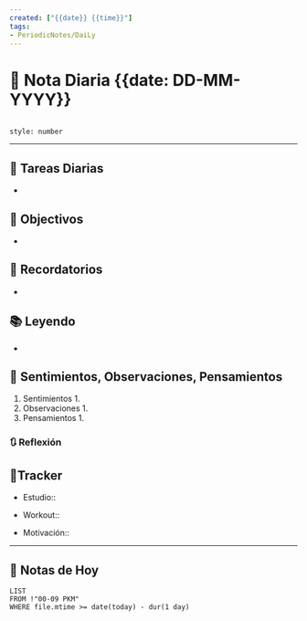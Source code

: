 ```yaml
---
created: ["{{date}} {{time}}"]
tags:
- PeriodicNotes/DaiLy
---
```


# 📅 Nota Diaria {{date: DD-MM-YYYY}}
```toc

style: number

```

---
## 🔷 Tareas Diarias
- 

## 🎯 Objectivos
- 
## 📕 Recordatorios
- 
## 📚 Leyendo
- 
## 💬 Sentimientos, Observaciones, Pensamientos 
1. Sentimientos
	1. 
2. Observaciones
	1. 
3. Pensamientos
	1. 
### 🔃 Reflexión

## 🔷Tracker

- Estudio::

- Workout::

- Motivación::
---

## 📅 Notas de Hoy
```dataview
LIST 
FROM !"00-09 PKM" 
WHERE file.mtime >= date(today) - dur(1 day)
```